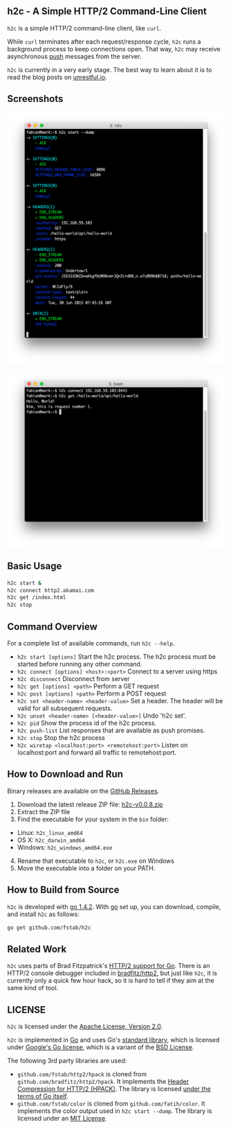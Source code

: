 h2c - A Simple HTTP/2 Command-Line Client
-----------------------------------------

`h2c` is a simple HTTP/2 command-line client, like `curl`.

While `curl` terminates after each request/response cycle, `h2c` runs a background process to keep connections open.
That way, `h2c` may receive asynchronous [push](https://httpwg.github.io/specs/rfc7540.html#PushResources) messages from the server.

`h2c` is currently in a very early stage. The best way to learn about it is to read the blog posts on [unrestful.io](http://unrestful.io).

Screenshots
-----------

![h2c dump](doc/h2c-dump.png)

![h2c command line](doc/h2c-cmdline.png)

Basic Usage
-----------

```bash
h2c start &
h2c connect http2.akamai.com
h2c get /index.html
h2c stop
```

Command Overview
----------------

For a complete list of available commands, run `h2c --help`.

* `h2c start [options]` Start the h2c process. The h2c process must be started before running any other command.
* `h2c connect [options] <host>:<port>` Connect to a server using https
* `h2c disconnect` Disconnect from server
* `h2c get [options] <path>` Perform a GET request
* `h2c post [options] <path>` Perform a POST request
* `h2c set <header-name> <header-value>` Set a header. The header will be valid for all subsequent requests.
* `h2c unset <header-name> [<header-value>]` Undo 'h2c set'.
* `h2c pid` Show the process id of the h2c process.
* `h2c push-list` List responses that are available as push promises.
* `h2c stop` Stop the h2c process
* `h2c wiretap <localhost:port> <remotehost:port>` Listen on localhost:port and forward all traffic to remotehost:port.

How to Download and Run
-----------------------

Binary releases are available on the [GitHub Releases](https://github.com/fstab/h2c/releases).

1. Download the latest release ZIP file: [h2c-v0.0.8.zip](https://github.com/fstab/h2c/releases/download/v0.0.8/h2c-v0.0.8.zip)
2. Extract the ZIP file
3. Find the executable for your system in the `bin` folder:
  * Linux: `h2c_linux_amd64`
  * OS X: `h2c_darwin_amd64`
  * Windows: `h2c_windows_amd64.exe`
4. Rename that executable to `h2c`, or `h2c.exe` on Windows
5. Move the executable into a folder on your PATH.

How to Build from Source
------------------------

`h2c` is developed with [go 1.4.2](https://golang.org/dl/). With [go](https://golang.org) set up, you can download, compile, and install `h2c` as follows:

```bash
go get github.com/fstab/h2c
```

Related Work
------------

`h2c` uses parts of Brad Fitzpatrick's [HTTP/2 support for Go](https://github.com/bradfitz/http2). There is an HTTP/2 console debugger included in [bradfitz/http2](https://github.com/bradfitz/http2), but just like `h2c`, it is currently only a quick few hour hack, so it is hard to tell if they aim at the same kind of tool.

LICENSE
-------

`h2c` is licensed under the [Apache License, Version 2.0](LICENSE).

`h2c` is implemented in [Go](https://golang.org) and uses Go's [standard library](https://golang.org/pkg/#stdlib), which is licensed under [Google's Go license](https://code.google.com/p/go/source/browse/LICENSE), which is a variant of the [BSD License](https://en.wikipedia.org/wiki/BSD_licenses).

The following 3rd party libraries are used:

  * `github.com/fstab/http2/hpack` is cloned from `github.com/bradfitz/http2/hpack`. It implements the [Header Compression for HTTP/2 (HPACK)](https://httpwg.github.io/specs/rfc7541.html). The library is licensed  [under the terms of Go itself](https://github.com/fstab/http2/blob/master/LICENSE).
  * `github.com/fstab/color` is cloned from `github.com/fatih/color`. It implements the color output used in `h2c start --dump`. The library is licensed under an [MIT License](https://github.com/fstab/color/blob/master/LICENSE.md).
